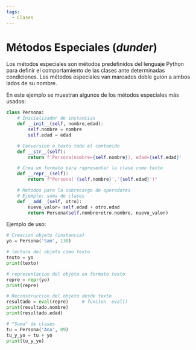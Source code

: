 ```yaml
---
tags:
  - Clases
---
```




# Métodos Especiales (*dunder*)

Los métodos especiales son métodos predefinidos del lenguaje Python para definir el comportamiento de las clases ante determinadas condiciones. Los métodos especiales van marcados doble guion a ambos lados de su nombre.

En este ejemplo se muestran algunos de los métodos especiales más usados: 

```python hl_lines="3 8  12  17" title="Métodos especiales"
class Persona:
    # Inicializador de instancias
    def __init__(self, nombre,edad):     
        self.nombre = nombre
        self.edad = edad

    # Conversion a texto todo el contenido
    def __str__(self):      
        return f'Persona(nombre={self.nombre}), edad={self.edad}'

    # Crea un formato para representar la clase como texto
    def __repr__(self):     
        return f"Persona('{self.nombre}','{self.edad}')"

    # Metodos para la sobrecarga de operadores
    # Ejemplo: suma de clases
    def __add__(self, otro):        
        nuevo_valor= self.edad + otro.edad  
        return Persona(self.nombre+otro.nombre, nuevo_valor)
```

Ejemplo de uso:

```python 
# Creacion objeto (instancia)
yo = Persona('Sam', 138)

# lectura del objeto como texto
texto = yo
print(texto)               

# representacion del objeto en formato texto
repre = repr(yo)
print(repre)

# Reconstruccion del objeto desde texto
resultado = eval(repre)     # funcion  eval()
print(resultado.nombre)
print(resultado.edad)

# "Suma" de clases 
tu = Persona('Ana', 89)
tu_y_yo = tu + yo
print(tu_y_yo)
```

